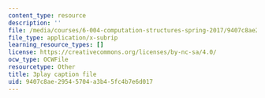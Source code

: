 ```yaml
---
content_type: resource
description: ''
file: /media/courses/6-004-computation-structures-spring-2017/9407c8ae29545704a3b45fc4b7e6d017_4fTOrb1yBFU.vtt
file_type: application/x-subrip
learning_resource_types: []
license: https://creativecommons.org/licenses/by-nc-sa/4.0/
ocw_type: OCWFile
resourcetype: Other
title: 3play caption file
uid: 9407c8ae-2954-5704-a3b4-5fc4b7e6d017
---
```

